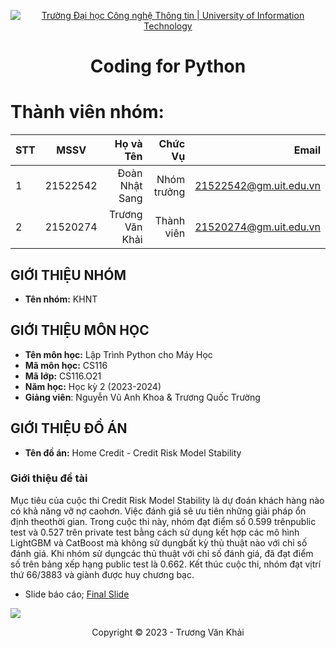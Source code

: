 <!-- Banner -->
<p align="center">
  <a href="https://www.uit.edu.vn/" title="Trường Đại học Công nghệ Thông tin" style="border: none;">
    <img src="https://i.imgur.com/WmMnSRt.png" alt="Trường Đại học Công nghệ Thông tin | University of Information Technology">
  </a>
</p>

<!-- Title -->
<h1 align="center"><b>Coding for Python</b></h1>

<!-- Main -->
# Thành viên nhóm:
| STT    | MSSV          | Họ và Tên              |Chức Vụ    | Email                   |
| ------ |:-------------:| ----------------------:|----------:|-------------------------:
| 1      | 21522542      | Đoàn Nhật Sang         |Nhóm trưởng|21522542@gm.uit.edu.vn   |
| 2      | 21520274      | Trương Văn Khải        |Thành viên |21520274@gm.uit.edu.vn   |

## GIỚI THIỆU NHÓM
* **Tên nhóm:** KHNT

## GIỚI THIỆU MÔN HỌC
* **Tên môn học:**  Lập Trình Python cho Máy Học
* **Mã môn học:** CS116
* **Mã lớp:** CS116.O21
* **Năm học:** Học kỳ 2 (2023-2024)
* **Giảng viên**: Nguyễn Vũ Anh Khoa & Trương Quốc Trường

## GIỚI THIỆU ĐỒ ÁN 
* **Tên đồ án:** Home Credit - Credit Risk Model Stability   
 ### Giới thiệu đề tài
Mục tiêu của cuộc thi Credit Risk Model Stability là dự đoán khách hàng nào có khả năng vỡ nợ caohơn. Việc đánh giá sẽ ưu tiên những giải pháp ổn định theothời gian. Trong cuộc thi này, nhóm đạt điểm số 0.599 trênpublic test và 0.527 trên private test bằng cách sử dụng kết hợp các mô hình LightGBM và CatBoost mà không sử dụngbất kỳ thủ thuật nào với chỉ số đánh giá. Khi nhóm sử dụngcác thủ thuật với chỉ số đánh giá, đã đạt điểm số trên bảng xếp hạng public test là 0.662. Kết thúc cuộc thi, nhóm đạt vịtrí thứ 66/3883 và giành được huy chương bạc.

 - Slide báo cáo; [Final Slide](https://github.com/VanKhaiii/CS116.O21/blob/main/Final%20Project/CS116_Final%20Report.pdf)

<img src = "https://www.google.com/search?q=home+credit+kaggle&sa=X&sca_esv=098f310337d61f75&biw=1488&bih=754&sxsrf=ADLYWIKXytU21gpglu6S2KyoHupcpZrpMQ:1722825825109&udm=2&fbs=AEQNm0Aa4sjWe7Rqy32pFwRj0UkWfbQph1uib-VfD_izZO2Y5sC3UdQE5x8XNnxUO1qJLaRNHZJ034EBPETvVA_NYoimgmgd4EZdAj9HjLp0ViX1ho4dhFBirXK7Fy8EbfwPjUWEUwZUCoklL8uwTjHQzM4zy3CqdBfcvnllPWBVvX-za5Svaxv1C-IVuYHf7EyL_ndcpiZV&ved=2ahUKEwiC58Kq6tyHAxV98jgGHS6JGngQtKgLegQIAhAG#vhid=yyVmVjE8_c1ggM&vssid=mosaic">
<!-- Footer -->
<p align='center'>Copyright © 2023 - Trương Văn Khải</p>

 